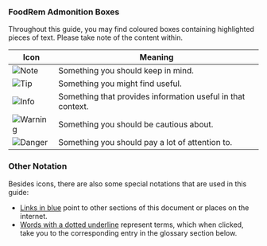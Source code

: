 <!-- markdownlint-disable-file first-line-h1 -->
### FoodRem Admonition Boxes

Throughout this guide, you may find coloured boxes containing highlighted pieces of text. Please take note of the content within.

| Icon                                             | Meaning                                                     |
|--------------------------------------------------|-------------------------------------------------------------|
| ![Note](images/admonishmentIcons/Note.png)       | Something you should keep in mind.                          |
| ![Tip](images/admonishmentIcons/Tip.png)         | Something you might find useful.                            |
| ![Info](images/admonishmentIcons/Info.png)       | Something that provides information useful in that context. |
| ![Warning](images/admonishmentIcons/Warning.png) | Something you should be cautious about.                     |
| ![Danger](images/admonishmentIcons/Danger.png)   | Something you should pay a lot of attention to.             |

### Other Notation

Besides icons, there are also some special notations that are used in this guide:

* <a href="javascript:;">Links in blue</a> point to other sections of this document or places on the internet.
* <span class="def-tooltip"><a href="javascript:;">Words with a dotted underline</a></span> represent terms, which when clicked, take you to the corresponding entry in the glossary section below.

